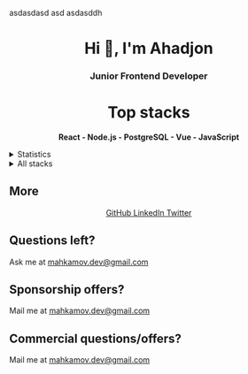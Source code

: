 asdasdasd
asd
asdasddh<h1 align="center">Hi 👋, I'm Ahadjon</h1>
<h3 align="center">Junior Frontend Developer</h3>

<h1  align="center" >Top stacks</h1>

<p align='center'>
<b>React - Node.js - PostgreSQL - Vue - JavaScript</b>
</p>

<details>
  <summary>Statistics</summary>
  <h1>Mahkamov</h1>
</details>

<details>
<summary>All stacks</summary>

| Stack          | Name                        | Experience |
| -------------- | --------------------------- | ---------- |
| Frontend       | JavaScript                  | 1+ years   |
| Frontend       | HTML / CSS / Flexbox        | 2+ years   |
| Frontend       | SVG / SVG Animation         | 1+ years   |
| Frontend       | React (+ Router, Hooks)     | 1+ years   |
| Frontend       | Vue / Svelte                | ~3 month   |
| Backend        | Python / aiohttp            | ~1 month   |
| Backend        | Node.js                     | ~3 month   |
| Database       | Postgres                    | ~2 month   |
| DevOps         | Linux / SSH / Bash          | --------   |
</details>

## More

<p align="center">
          <a href="https://github.com/Mahkamov9" target="_blank" alt="GitHub">
            GitHub
          </a>
          <a href="https://www.linkedin.com/in/mahkamov9/" target="_blank" alt="LinkedIn">
            LinkedIn
          </a>
          <a href="https://www.linkedin.com/in/mahkamov9" target="_blank" alt="Twitter">
            Twitter
          </a>
</p>

## Questions left?

Ask me at mahkamov.dev@gmail.com

## Sponsorship offers?

Mail me at mahkamov.dev@gmail.com

## Commercial questions/offers?

Mail me at mahkamov.dev@gmail.com
